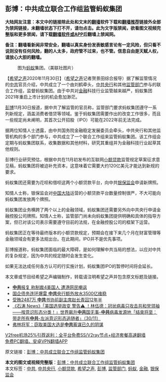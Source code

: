  <h2>彭博：中共成立联合工作组监管蚂蚁集团</h2> <p class="notice"><b>大陆网友注意：本文中的链接除此处和文末的<a href="https://github.com/bannedbook/fanqiang" >翻墙</a>软件下载和<a href="https://github.com/killgcd/justmysocks/blob/master/README.md">翻墙推荐</a>链接外全部为禁网链接，未翻墙状态下打不开，请勿点击。此为文字版禁闻，欲看图文视频完整版和更多禁闻，请下载<a href="https://github.com/bannedbook/fanqiang">翻墙软件或APP</a>后翻墙上禁闻网。</p><p>备注：翻墙看新闻非常安全，翻墙以真实身份发表敏感言论有一定风险，但只看不说则没有任何风险，翻的人太多，政府管不过来，也不管。信息自由是天赋人权，请放心大胆的翻墙。</b></p>  <div class="entry"> <figure><figcaption>图为<a href="https://www.bannedbook.org/bnews/tag/%e8%9a%82%e8%9a%81/" class="st_tag internal_tag" rel="tag" title="标签 蚂蚁 下的日志">蚂蚁</a>集团。（美联社图片）</figcaption></figure> <p>【<span class='wp_keywordlink_affiliate'><a href="https://www.soundofhope.org" title="希望之声" target="_blank">希望之声</a></span>2020年11月30日】（<a href="https://www.bannedbook.org/bnews/tag/%e5%b8%8c%e6%9c%9b%e4%b9%8b%e5%a3%b0/" class="st_tag internal_tag" rel="tag" title="标签 希望之声 下的日志">希望之声</a>记者贺景田综合报导）据了解监管情况的<a href="https://www.bannedbook.org/bnews/tag/%e4%b8%ad%e5%85%b1/" class="st_tag internal_tag" rel="tag" title="标签 中共 下的日志">中共</a>官员介绍，中共成立了一个由刘鹤牵头，<a href="https://www.bannedbook.org/bnews/tag/%E4%B8%AD%E5%85%B1%E5%A4%AE%E8%A1%8C/" class="st_tag internal_tag" rel="tag" title="标签 中共央行 下的日志">中共央行</a>和其他<a href="https://www.bannedbook.org/bnews/tag/%E7%9B%91%E7%AE%A1%E9%83%A8%E9%97%A8/" class="st_tag internal_tag" rel="tag" title="标签 监管部门 下的日志">监管部门</a>参与的联合工作组，监督蚂蚁集团。由于中共对<a href="https://www.bannedbook.org/bnews/tag/%E9%87%91%E8%9E%8D/" class="st_tag internal_tag" rel="tag" title="标签 金融 下的日志">金融</a>科技行业监管越来越严，蚂蚁集团2021年重启上市计划的机会愈加渺茫。</p> <p><a href="https://www.bannedbook.org/bnews/tag/%E5%BD%AD%E5%8D%9A/" class="st_tag internal_tag" rel="tag" title="标签 彭博 下的日志">彭博</a>11月30日报道，据中共了解监管的官员称，监管部门要求蚂蚁集团遵守一系列新规定，涵盖消费者借贷等领域。鉴于蚂蚁集团需要作出的改变工作很多，而且一些规定尚未阐明，其首次公开招股（IPO）可能在2022年前无法完成。</p> <p>据两位知情人士透露，由中共国务院金融稳定发展委员会牵头，中共央行和其他监管机构的多个部门参与，中共成立了一个联合工作组来监管蚂蚁集团。该工作组会定期与蚂蚁集团联系，收集数据和其他材料，研究其重组并为金融科技行业起草其他规则。</p> <p>彭博行业研究预估，根据中共在11月初发布的互联网<a href="https://www.bannedbook.org/bnews/tag/%E5%B0%8F%E9%A2%9D%E8%B4%B7%E6%AC%BE/" class="st_tag internal_tag" rel="tag" title="标签 小额贷款 下的日志">小额贷款</a>监管规定草案征求意见稿，蚂蚁集团将被迫补充资本，这意味着它需要大约120亿美元才能达到新规的要求。</p>  <p>蚂蚁集团还需要为花呗和借呗这两个小额贷款平台，向中共<a href="https://www.bannedbook.org/bnews/tag/%E9%93%B6%E4%BF%9D%E7%9B%91%E4%BC%9A/" class="st_tag internal_tag" rel="tag" title="标签 银保监会 下的日志">银保监会</a>申请新牌照。</p> <p>知情人士称，银保监会对<span class='wp_keywordlink_affiliate'><a href="https://www.bannedbook.org/" title="中国" target="_blank">中国</a></span><span class='wp_keywordlink_affiliate'><a href="https://www.bannedbook.org/" title="大陆" target="_blank">大陆</a></span>运营的小额贷款平台数量控制很严，不大可能向蚂蚁集团发放两个牌照。</p> <p>蚂蚁集团业务横跨了两个以上的金融领域，蚂蚁集团还需要另外向中共央行申请金融控股公司牌照。知情人士称，监管部门尚未向蚂蚁集团提供明确和具体的指导方案，但已对该公司表示需要遵守目前的法规，在金融控股公司的框架下运营。</p> <p>蚂蚁集团正在等待最终版本的小额贷款规定，预期会在接下来几个月在财富管理等金融领域会有更多法规出台。在此期间，IPO并不是优先事项。</p>  <p>彭博报道称，蚂蚁集团面临的最大障碍，是如何理解中共当局的想法，以应对中共的复杂规定，因为中共的规定随时会发生变化。</p> <p>如果无法达成任何各方认可的行实施计划，蚂蚁集团IPO的暂停时间将会延长。</p> <p>本文章或节目经希望之声编辑制作，转载请注明希望之声并包含原文标题及链接。</p> <ul class='op-related-articles' title='相关阅读'> <li><a href='https://www.bannedbook.org/bnews/cbnews/20201201/1439820.html' target='_blank'><b>中共</b>报复 称制裁4美国人 遭港网民嘲讽</a></li> <li><a href='https://www.bannedbook.org/bnews/comments/20201201/1439814.html' target='_blank'>国企债务连环爆雷 <b>中共</b>央行额外放水3500亿维稳</a></li> <li><a href='https://www.bannedbook.org/bnews/cnnews/20201201/1439810.html' target='_blank'>受贿2487万 <b>中共</b>书协前副主席赵长青囚12年半</a></li> <li><a href='https://www.bannedbook.org/bnews/bannedvideo/20201201/1439804.html' target='_blank'>《石涛 News》「美国选举政变 警告⚠️ ！林伍德：冠状病毒只攻击共和党领袖——按意识形态分类！」世界飙升<b>中共</b>国无事-<b>中共</b>病毒发源地「结束将至：带走所有<b>中共</b>-左派意识形态追随者」（30/11）</a></li> <li><a href='https://www.bannedbook.org/bnews/comments/20201201/1439788.html' target='_blank'>弗林将军：窃取美国大选是<b>中共</b>蓄谋已久的阴谋</a></li> </ul> <p class="texttj"> <a href="https://www.bannedbook.org/forum23/topic22702.html" target="_blank">V2free机场25%引荐返利：全平台免费SS/V2ray节点+经济套餐高速翻墙</a><br/> <a href="https://github.com/bannedbook/fanqiang/wiki/%E7%A6%81%E9%97%BB%E7%BD%91%E5%AE%89%E5%8D%93%E7%BF%BB%E5%A2%99%E6%96%B0%E9%97%BBAPP" target="_blank">免费PC翻墙、安卓VPN翻墙APP</a></p><p>原文链接：<a class="src_link"  href="https://www.soundofhope.org/post/448633" target="_blank">彭博：中共成立联合工作组监管蚂蚁集团</a></p> <a name='sharetosocial'></a>       <div><b>本文的图文或视频完整版</b>：<a href='https://www.bannedbook.org/bnews/comments/20201201/1439827.html'>彭博：中共成立联合工作组监管蚂蚁集团</a></div>  </div><!--END ENTRY--> <div class="postfooter"> <div>本文标签：<a href="https://www.bannedbook.org/bnews/tag/%e4%b8%ad%e5%85%b1/" rel="tag">中共</a>, <a href="https://www.bannedbook.org/bnews/tag/%E4%B8%AD%E5%85%B1%E5%A4%AE%E8%A1%8C/" rel="tag">中共央行</a>, <a href="https://www.bannedbook.org/bnews/tag/%E5%B0%8F%E9%A2%9D%E8%B4%B7%E6%AC%BE/" rel="tag">小额贷款</a>, <a href="https://www.bannedbook.org/bnews/tag/%e5%b8%8c%e6%9c%9b%e4%b9%8b%e5%a3%b0/" rel="tag">希望之声</a>, <a href="https://www.bannedbook.org/bnews/tag/%E5%BD%AD%E5%8D%9A/" rel="tag">彭博</a>, <a href="https://www.bannedbook.org/bnews/tag/%E7%9B%91%E7%AE%A1%E9%83%A8%E9%97%A8/" rel="tag">监管部门</a>, <a href="https://www.bannedbook.org/bnews/tag/%e8%9a%82%e8%9a%81/" rel="tag">蚂蚁</a>, <a href="https://www.bannedbook.org/bnews/tag/%E9%87%91%E8%9E%8D/" rel="tag">金融</a>, <a href="https://www.bannedbook.org/bnews/tag/%E9%93%B6%E4%BF%9D%E7%9B%91%E4%BC%9A/" rel="tag">银保监会</a></div>  </div><!--END POSTFOOTER--> 